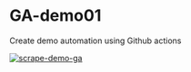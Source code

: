 # GA-demo01
Create demo automation using Github actions

[![scrape-demo-ga](https://github.com/ineszz/GA-demo01/actions/workflows/main.yml/badge.svg)](https://github.com/ineszz/GA-demo01/actions/workflows/main.yml)
